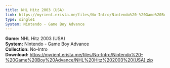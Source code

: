 ```yaml
---
title: NHL Hitz 2003 (USA)
link: https://myrient.erista.me/files/No-Intro/Nintendo%20-%20Game%20Boy%20Advance/NHL%20Hitz%202003%20(USA).zip
type: single1
System: Nintendo - Game Boy Advance
---
```

<b>Game:</b> NHL Hitz 2003 (USA)<br>
<b>System:</b> Nintendo - Game Boy Advance<br>
<b>Collection:</b> No-Intro<br>
<b>Download:</b> https://myrient.erista.me/files/No-Intro/Nintendo%20-%20Game%20Boy%20Advance/NHL%20Hitz%202003%20(USA).zip
